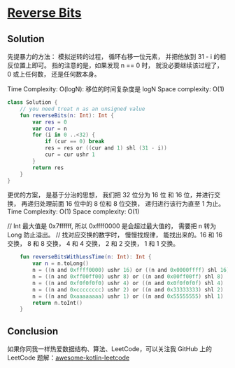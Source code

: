 # [Reverse Bits][title]


## Solution
先提暴力的方法：
模拟逆转的过程， 循环右移一位元素， 并把他放到 31 - i 的相反位置上即可。
指的注意的是，如果发现 n == 0 时， 就没必要继续该过程了， 0 或上任何数， 还是任何数本身。

Time Complexity: O(logN): 移位的时间复杂度是 logN
Space complexity: O(1)

```kotlin
class Solution {
    // you need treat n as an unsigned value
    fun reverseBits(n: Int): Int {
        var res = 0
        var cur = n
        for (i in 0 ..<32) {
            if (cur == 0) break
            res = res or ((cur and 1) shl (31 - i))
            cur = cur ushr 1
        }
        return res
    }
}
```


更优的方案， 是基于分治的思想，
我们把 32 位分为 16 位 和 16 位，并进行交换，
再递归处理前面 16 位中的 8 位和 8 位交换，
递归进行该行为直至 1 为止。
Time Complexity: O(1)
Space complexity: O(1)

// Int 最大值是 0x7ffffff, 所以 0xffff0000 是会超过最大值的， 需要把 n 转为 Long 防止溢出。
// 找对应交换的数字时， 慢慢找规律， 能找出来的。16 和 16 交换， 8 和 8 交换， 4 和 4 交换， 2 和 2 交换， 1 和 1 交换。
```kotlin
    fun reverseBitsWithLessTime(n: Int): Int {
        var n = n.toLong()
        n = ((n and 0xffff0000) ushr 16) or ((n and 0x0000ffff) shl 16)
        n = ((n and 0xff00ff00) ushr 8) or ((n and 0x00ff00ff) shl 8)
        n = ((n and 0xf0f0f0f0) ushr 4) or ((n and 0x0f0f0f0f) shl 4)
        n = ((n and 0xcccccccc) ushr 2) or ((n and 0x33333333) shl 2)
        n = ((n and 0xaaaaaaaa) ushr 1) or ((n and 0x55555555) shl 1)
        return n.toInt()
    }
```

## Conclusion

如果你同我一样热爱数据结构、算法、LeetCode，可以关注我 GitHub 上的 LeetCode 题解：[awesome-kotlin-leetcode][akl]


[title]: https://leetcode.cn/problems/reverse-bits/description/?envType=study-plan-v2&envId=top-interview-150

[akl]: https://github.com/NightXlt/awesome-kotlin-leetcode

